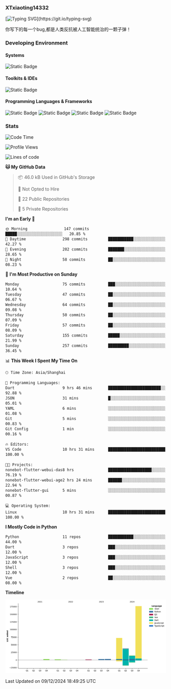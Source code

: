 ### XTxiaoting14332

[![Typing SVG](https://readme-typing-svg.herokuapp.com?font=JetBrians+Mono&pause=1000&random=false&width=435&lines=Hello+World!)](https://git.io/typing-svg)

你写下的每一个bug,都是人类反抗被人工智能统治的一颗子弹！

### Developing Environment

#### Systems

![Static Badge](https://img.shields.io/badge/Ubuntu-%20?style=flat-square&logo=ubuntu&logoColor=white&color=E34F26)

#### Toolkits & IDEs

![Static Badge](https://img.shields.io/badge/Visual%20Studio%20Code-%20?style=flat-square&logo=visualstudiocode&logoColor=white&color=blue)

#### Programming Languages & Frameworks

![Static Badge](https://img.shields.io/badge/Dart-%20?style=flat-square&logo=dart&logoColor=white&color=0175C2)
![Static Badge](https://img.shields.io/badge/Flutter-%20?style=flat-square&logo=flutter&logoColor=white&color=02569B)
![Static Badge](https://img.shields.io/badge/Python-%20?style=flat-square&logo=python&logoColor=white&color=E7A781)
![Static Badge](https://img.shields.io/badge/Bash%20Shell-%20?style=flat-square&logo=shell&logoColor=white&color=49D868)

### Stats

<!--START_SECTION:waka-->
![Code Time](http://img.shields.io/badge/Code%20Time-193%20hrs%2032%20mins-blue)

![Profile Views](http://img.shields.io/badge/Profile%20Views-0-blue)

![Lines of code](https://img.shields.io/badge/From%20Hello%20World%20I%27ve%20Written-310.8%20thousand%20lines%20of%20code-blue)

**🐱 My GitHub Data** 

> 📦 46.0 kB Used in GitHub's Storage 
 > 
> 🚫 Not Opted to Hire
 > 
> 📜 22 Public Repositories 
 > 
> 🔑 5 Private Repositories 
 > 
**I'm an Early 🐤** 

```text
🌞 Morning                147 commits         █████░░░░░░░░░░░░░░░░░░░░   20.85 % 
🌆 Daytime                298 commits         ███████████░░░░░░░░░░░░░░   42.27 % 
🌃 Evening                202 commits         ███████░░░░░░░░░░░░░░░░░░   28.65 % 
🌙 Night                  58 commits          ██░░░░░░░░░░░░░░░░░░░░░░░   08.23 % 
```
📅 **I'm Most Productive on Sunday** 

```text
Monday                   75 commits          ███░░░░░░░░░░░░░░░░░░░░░░   10.64 % 
Tuesday                  47 commits          ██░░░░░░░░░░░░░░░░░░░░░░░   06.67 % 
Wednesday                64 commits          ██░░░░░░░░░░░░░░░░░░░░░░░   09.08 % 
Thursday                 50 commits          ██░░░░░░░░░░░░░░░░░░░░░░░   07.09 % 
Friday                   57 commits          ██░░░░░░░░░░░░░░░░░░░░░░░   08.09 % 
Saturday                 155 commits         █████░░░░░░░░░░░░░░░░░░░░   21.99 % 
Sunday                   257 commits         █████████░░░░░░░░░░░░░░░░   36.45 % 
```


📊 **This Week I Spent My Time On** 

```text
🕑︎ Time Zone: Asia/Shanghai

💬 Programming Languages: 
Dart                     9 hrs 46 mins       ███████████████████████░░   92.88 % 
JSON                     31 mins             █░░░░░░░░░░░░░░░░░░░░░░░░   05.01 % 
YAML                     6 mins              ░░░░░░░░░░░░░░░░░░░░░░░░░   01.08 % 
Git                      5 mins              ░░░░░░░░░░░░░░░░░░░░░░░░░   00.83 % 
Git Config               1 min               ░░░░░░░░░░░░░░░░░░░░░░░░░   00.16 % 

🔥 Editors: 
VS Code                  10 hrs 31 mins      █████████████████████████   100.00 % 

🐱‍💻 Projects: 
nonebot-flutter-webui-das8 hrs               ███████████████████░░░░░░   76.19 % 
nonebot-flutter-webui-age2 hrs 24 mins       ██████░░░░░░░░░░░░░░░░░░░   22.94 % 
nonebot-flutter-gui      5 mins              ░░░░░░░░░░░░░░░░░░░░░░░░░   00.87 % 

💻 Operating System: 
Linux                    10 hrs 31 mins      █████████████████████████   100.00 % 
```

**I Mostly Code in Python** 

```text
Python                   11 repos            ███████████░░░░░░░░░░░░░░   44.00 % 
Dart                     3 repos             ███░░░░░░░░░░░░░░░░░░░░░░   12.00 % 
JavaScript               3 repos             ███░░░░░░░░░░░░░░░░░░░░░░   12.00 % 
Shell                    3 repos             ███░░░░░░░░░░░░░░░░░░░░░░   12.00 % 
Vue                      2 repos             ██░░░░░░░░░░░░░░░░░░░░░░░   08.00 % 
```



**Timeline**

![Lines of Code chart](https://raw.githubusercontent.com/XTxiaoting14332/XTxiaoting14332/main/assets/bar_graph.png)


 Last Updated on 09/12/2024 18:49:25 UTC
<!--END_SECTION:waka-->